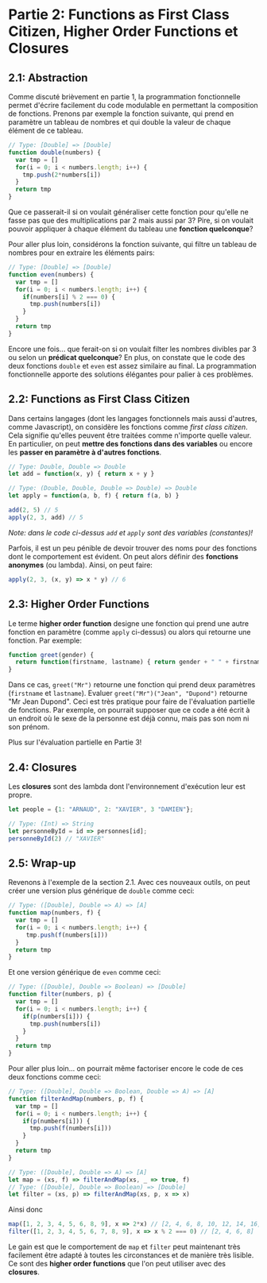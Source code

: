 # Partie 2: Functions as First Class Citizen, Higher Order Functions et Closures

## 2.1: Abstraction
Comme discuté brièvement en partie 1, la programmation fonctionnelle permet d'écrire facilement du code modulable en permettant la composition de fonctions. Prenons par exemple la fonction suivante, qui prend en paramètre un tableau de nombres et qui double la valeur de chaque élément de ce tableau.

```js
// Type: [Double] => [Double]
function double(numbers) {
  var tmp = []
  for(i = 0; i < numbers.length; i++) {
    tmp.push(2*numbers[i])
  }
  return tmp
}
```

Que ce passerait-il si on voulait généraliser cette fonction pour qu'elle ne fasse pas que des multiplications par 2 mais aussi par 3? Pire, si on voulait pouvoir appliquer à chaque élément du tableau une __fonction quelconque__?

Pour aller plus loin, considérons la fonction suivante, qui filtre un tableau de nombres pour en extraire les éléments pairs:

```js
// Type: [Double] => [Double]
function even(numbers) {
  var tmp = []
  for(i = 0; i < numbers.length; i++) {
    if(numbers[i] % 2 === 0) {
      tmp.push(numbers[i])
    }
  }
  return tmp
}
```
Encore une fois... que ferait-on si on voulait filter les nombres divibles par 3 ou selon un __prédicat quelconque__? En plus, on constate que le code des deux fonctions `double` et `even` est assez similaire au final. La programmation fonctionnelle apporte des solutions élégantes pour palier à ces problèmes.

## 2.2: Functions as First Class Citizen
Dans certains langages (dont les langages fonctionnels mais aussi d'autres, comme Javascript), on considère les fonctions comme *first class citizen*. Cela signifie qu'elles peuvent être traitées comme n'importe quelle valeur. En particulier, on peut __mettre des fonctions dans des variables__ ou encore les __passer en paramètre à d'autres fonctions__.

```js
// Type: Double, Double => Double
let add = function(x, y) { return x + y }

// Type: (Double, Double, Double => Double) => Double
let apply = function(a, b, f) { return f(a, b) }

add(2, 5) // 5
apply(2, 3, add) // 5
```

*Note: dans le code ci-dessus `add` et `apply` sont des variables (constantes)!*

Parfois, il est un peu pénible de devoir trouver des noms pour des fonctions dont le comportement est évident. On peut alors définir des __fonctions anonymes__ (ou lambda). Ainsi, on peut faire:

```js
apply(2, 3, (x, y) => x * y) // 6
```

## 2.3: Higher Order Functions
Le terme __higher order function__ designe une fonction qui prend une autre fonction en paramètre (comme `apply` ci-dessus) ou alors qui retourne une fonction. Par exemple:

```js
function greet(gender) {
  return function(firstname, lastname) { return gender + " " + firstname + " " + lastname }
}
```
Dans ce cas, `greet("Mr")` retourne une fonction qui prend deux paramètres (`firstname` et `lastname`).
Evaluer `greet("Mr")("Jean", "Dupond")` retourne "Mr Jean Dupond". Ceci est très pratique pour faire de l'évaluation partielle de fonctions. Par exemple, on pourrait supposer que ce code a été écrit à un endroit où le sexe de la personne est déjà connu, mais pas son nom ni son prénom.

Plus sur l'évaluation partielle en Partie 3!

## 2.4: Closures
Les __closures__ sont des lambda dont l'environnement d'exécution leur est propre.

```js
let people = {1: "ARNAUD", 2: "XAVIER", 3 "DAMIEN"};

// Type: (Int) => String
let personneById = id => personnes[id];
personneById(2) // "XAVIER"
```
## 2.5: Wrap-up
Revenons à l'exemple de la section 2.1. Avec ces nouveaux outils, on peut créer une version plus générique de `double` comme ceci:

```js
// Type: ([Double], Double => A) => [A]
function map(numbers, f) {
  var tmp = []
  for(i = 0; i < numbers.length; i++) {
     tmp.push(f(numbers[i]))
  }
  return tmp
}
```

Et one version générique de `even` comme ceci:

```js
// Type: ([Double], Double => Boolean) => [Double]
function filter(numbers, p) {
  var tmp = []
  for(i = 0; i < numbers.length; i++) {
    if(p(numbers[i])) {
      tmp.push(numbers[i])
    }
  }
  return tmp
}
```

Pour aller plus loin... on pourrait même factoriser encore le code de ces deux fonctions comme ceci:

```js
// Type: ([Double], Double => Boolean, Double => A) => [A]
function filterAndMap(numbers, p, f) {
  var tmp = []
  for(i = 0; i < numbers.length; i++) {
    if(p(numbers[i])) {
      tmp.push(f(numbers[i]))
    }
  }
  return tmp
}

// Type: ([Double], Double => A) => [A]
let map = (xs, f) => filterAndMap(xs, _ => true, f)
// Type: ([Double], Double => Boolean) => [Double]
let filter = (xs, p) => filterAndMap(xs, p, x => x)

```

Ainsi donc

```js
map([1, 2, 3, 4, 5, 6, 8, 9], x => 2*x) // [2, 4, 6, 8, 10, 12, 14, 16, 18]
filter([1, 2, 3, 4, 5, 6, 7, 8, 9], x => x % 2 === 0) // [2, 4, 6, 8]
```

Le gain est que le comportement de `map` et `filter` peut maintenant très facilement être adapté à toutes les circonstances et de manière très lisible. Ce sont des __higher order functions__ que l'on peut utiliser avec des __closures__.
